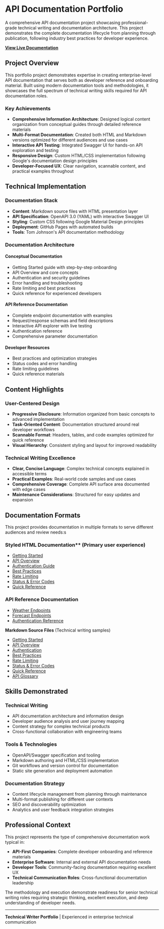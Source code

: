 # API Documentation Portfolio

A comprehensive API documentation project showcasing professional-grade technical writing and documentation architecture. This project demonstrates the complete documentation lifecycle from planning through publication, following industry best practices for developer experience.

**[View Live Documentation](https://bunchhaus.github.io/api-docs-portfolio)**

## Project Overview

This portfolio project demonstrates expertise in creating enterprise-level API documentation that serves both as developer reference and onboarding material. Built using modern documentation tools and methodologies, it showcases the full spectrum of technical writing skills required for API documentation roles.

### Key Achievements

- **Comprehensive Information Architecture**: Designed logical content organization from conceptual guides through detailed reference materials
- **Multi-Format Documentation**: Created both HTML and Markdown versions optimized for different audiences and use cases
- **Interactive API Testing**: Integrated Swagger UI for hands-on API exploration and testing
- **Responsive Design**: Custom HTML/CSS implementation following Google's documentation design principles
- **Developer-Focused UX**: Clear navigation, scannable content, and practical examples throughout

## Technical Implementation

### Documentation Stack

- **Content**: Markdown source files with HTML presentation layer
- **API Specification**: OpenAPI 3.0 (YAML) with interactive Swagger UI
- **Styling**: Custom CSS following Google Material Design principles
- **Deployment**: GitHub Pages with automated builds
- **Tools**: Tom Johnson's API documentation methodology

### Documentation Architecture

#### Conceptual Documentation

- Getting Started guide with step-by-step onboarding
- API Overview and core concepts
- Authentication and security guidelines  
- Error handling and troubleshooting
- Rate limiting and best practices
- Quick reference for experienced developers

#### API Reference Documentation

- Complete endpoint documentation with examples
- Request/response schemas and field descriptions
- Interactive API explorer with live testing
- Authentication reference
- Comprehensive parameter documentation

#### Developer Resources

- Best practices and optimization strategies
- Status codes and error handling
- Rate limiting guidelines
- Quick reference materials

## Content Highlights

### User-Centered Design

- **Progressive Disclosure**: Information organized from basic concepts to advanced implementation
- **Task-Oriented Content**: Documentation structured around real developer workflows
- **Scannable Format**: Headers, tables, and code examples optimized for quick reference
- **Visual Hierarchy**: Consistent styling and layout for improved readability

### Technical Writing Excellence

- **Clear, Concise Language**: Complex technical concepts explained in accessible terms
- **Practical Examples**: Real-world code samples and use cases
- **Comprehensive Coverage**: Complete API surface area documented with edge cases
- **Maintenance Considerations**: Structured for easy updates and expansion

## Documentation Formats

This project provides documentation in multiple formats to serve different audiences and review needs:s

### Styled HTML Documentation** (Primary user experience)

- [Getting Started](https://bunchhaus.github.io/weather-api-docs/html%20docs/gettingstarted.html)
- [API Overview](https://bunchhaus.github.io/weather-api-docs/html%20docs/overview.html)  
- [Authentication Guide](https://bunchhaus.github.io/weather-api-docs/html%20docs/authentication.html)
- [Best Practices](https://bunchhaus.github.io/weather-api-docs/html%20docs/best-practices.html)
- [Rate Limiting](https://bunchhaus.github.io/weather-api-docs/html%20docs/rate-limits.html)
- [Status & Error Codes](https://bunchhaus.github.io/weather-api-docs/html%20docs/status-errors.html)
- [Quick Reference](https://bunchhaus.github.io/weather-api-docs/html%20docs/quick-reference.html)

### API Reference Documentation

- [Weather Endpoints](https://bunchhaus.github.io/weather-api-docs/html%20docs/endpoints.html)
- [Forecast Endpoints](https://bunchhaus.github.io/weather-api-docs/html%20docs/forecast.html)
- [Authentication Reference](https://bunchhaus.github.io/weather-api-docs/html%20docs/auth.html)

**Markdown Source Files** (Technical writing samples)

- [Getting Started](docs/gettingstarted.md)
- [API Overview](docs/overview.md)
- [Authentication](docs/authentication.md)  
- [Best Practices](docs/best-practices.md)
- [Rate Limiting](docs/rate-limits.md)
- [Status & Error Codes](docs/status-errors.md)
- [Quick Reference](docs/quick-reference.md)
- [API Glossary](docs/glossary.md)

## Skills Demonstrated

### Technical Writing

- API documentation architecture and information design
- Developer audience analysis and user journey mapping
- Content strategy for complex technical products
- Cross-functional collaboration with engineering teams

### Tools & Technologies

- OpenAPI/Swagger specification and tooling
- Markdown authoring and HTML/CSS implementation
- Git workflows and version control for documentation
- Static site generation and deployment automation

### Documentation Strategy

- Content lifecycle management from planning through maintenance
- Multi-format publishing for different user contexts
- SEO and discoverability optimization
- Analytics and user feedback integration strategies

## Professional Context

This project represents the type of comprehensive documentation work typical in:

- **API-First Companies**: Complete developer onboarding and reference materials
- **Enterprise Software**: Internal and external API documentation needs  
- **Developer Tools**: Community-facing documentation requiring excellent UX
- **Technical Communication Roles**: Cross-functional documentation leadership

The methodology and execution demonstrate readiness for senior technical writing roles requiring strategic thinking, excellent execution, and deep understanding of developer needs.

---

**Technical Writer Portfolio** | Experienced in enterprise technical communication
